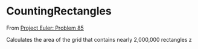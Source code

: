 # CountingRectangles

From [Project Euler: Problem 85](https://projecteuler.net/problem=85)

Calculates the area of the grid that contains nearly 2,000,000 rectangles
z
